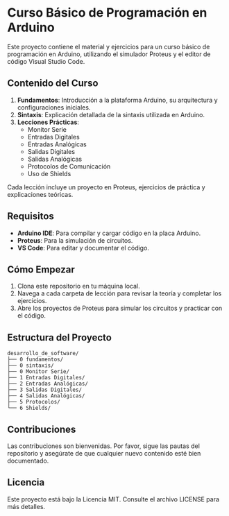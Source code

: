 # Curso Básico de Programación en Arduino

Este proyecto contiene el material y ejercicios para un curso básico de programación en Arduino, utilizando el simulador Proteus y el editor de código Visual Studio Code.

## Contenido del Curso

1. **Fundamentos**: Introducción a la plataforma Arduino, su arquitectura y configuraciones iniciales.
2. **Sintaxis**: Explicación detallada de la sintaxis utilizada en Arduino.
3. **Lecciones Prácticas**:
   - Monitor Serie
   - Entradas Digitales
   - Entradas Analógicas
   - Salidas Digitales
   - Salidas Analógicas
   - Protocolos de Comunicación
   - Uso de Shields

Cada lección incluye un proyecto en Proteus, ejercicios de práctica y explicaciones teóricas.

## Requisitos

- **Arduino IDE**: Para compilar y cargar código en la placa Arduino.
- **Proteus**: Para la simulación de circuitos.
- **VS Code**: Para editar y documentar el código.

## Cómo Empezar

1. Clona este repositorio en tu máquina local.
2. Navega a cada carpeta de lección para revisar la teoría y completar los ejercicios.
3. Abre los proyectos de Proteus para simular los circuitos y practicar con el código.

## Estructura del Proyecto

```plaintext
desarrollo_de_software/
├── 0 fundamentos/
├── 0 sintaxis/
├── 0 Monitor Serie/
├── 1 Entradas Digitales/
├── 2 Entradas Analógicas/
├── 3 Salidas Digitales/
├── 4 Salidas Analógicas/
├── 5 Protocolos/
└── 6 Shields/  
```  

## Contribuciones
Las contribuciones son bienvenidas. Por favor, sigue las pautas del repositorio y asegúrate de que cualquier nuevo contenido esté bien documentado.

## Licencia
Este proyecto está bajo la Licencia MIT. Consulte el archivo LICENSE para más detalles.